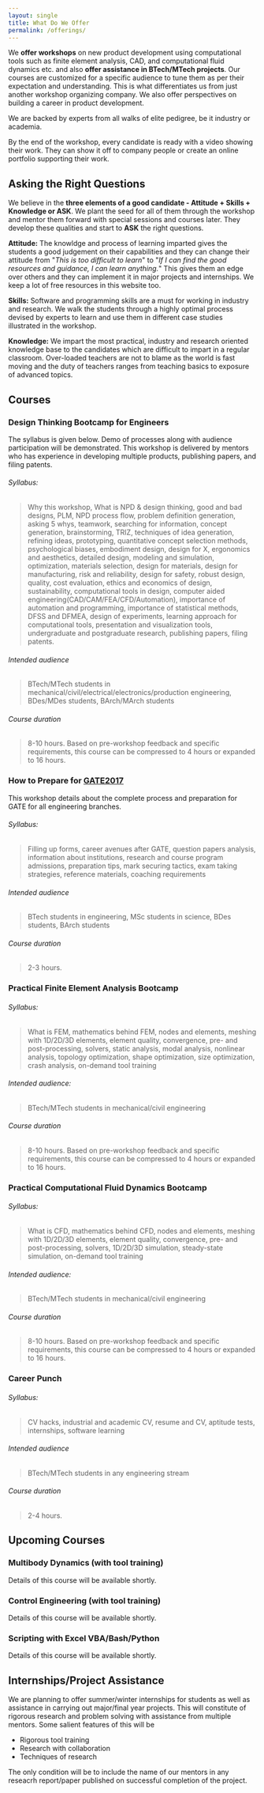 ```yaml
---
layout: single
title: What Do We Offer
permalink: /offerings/
---
```


We **offer workshops** on new product development using computational tools such as finite element analysis, CAD, and computational fluid dynamics etc. and also **offer assistance in BTech/MTech projects**. Our courses are customized for a specific audience to tune them as per their expectation and understanding. This is what differentiates us from just another workshop organizing company. We also offer perspectives on building a career in product development.

We are backed by experts from all walks of elite pedigree, be it industry or academia. 

By the end of the workshop, every candidate is ready with a video showing their work. They can show it off to company people or create an online portfolio supporting their work.

## Asking the Right Questions

We believe in the **three elements of a good candidate - Attitude + Skills + Knowledge or ASK**. We plant the seed for all of them through the workshop and mentor them forward with special sessions and courses later. They develop these qualities and start to **ASK** the right questions.

**Attitude:** The knowldge and process of learning imparted gives the students a good judgement on their capabilities and they can change their attitude from "*This is too difficult to learn*" to "*If I can find the good resources and guidance, I can learn anything.*" This gives them an edge over others and they can implement it in major projects and internships. We keep a lot of free resources in this website too.

**Skills:** Software and programming skills are a must for working in industry and research. We walk the students through a highly optimal process devised by experts to learn and use them in different case studies illustrated in the workshop.

**Knowledge:** We impart the most practical, industry and research oriented knowledge base to the candidates which are difficult to impart in a regular classroom. Over-loaded teachers are not to blame as the world is fast moving and the duty of teachers ranges from teaching basics to exposure of advanced topics. 

## Courses

### Design Thinking Bootcamp for Engineers

The syllabus is given below. Demo of processes along with audience participation will be demonstrated. This workshop is delivered by mentors who has experience in developing multiple products, publishing papers, and filing patents.

###### Syllabus:

> Why this workshop, What is NPD & design thinking, good and bad designs, PLM, NPD process flow, problem definition generation, asking 5 whys, teamwork, searching for information, concept generation, brainstorming, TRIZ, techniques of idea generation, refining ideas, prototyping, quantitative concept selection methods, psychological biases, embodiment design, design for X, ergonomics and aesthetics, detailed design, modeling and simulation, optimization, materials selection, design for materials, design for manufacturing, risk and reliability, design for safety, robust design, quality, cost evaluation, ethics and economics of design, sustainability, computational tools in design, computer aided engineering(CAD/CAM/FEA/CFD/Automation), importance of automation and programming, importance of statistical methods, DFSS and DFMEA, design of experiments, learning approach for computational tools, presentation and visualization tools, undergraduate and postgraduate research, publishing papers, filing patents. 

###### Intended audience

> BTech/MTech students in mechanical/civil/electrical/electronics/production engineering, BDes/MDes students, BArch/MArch students

###### Course duration
> 8-10 hours. Based on pre-workshop feedback and specific requirements, this course can be compressed to 4 hours or expanded to 16 hours.

### How to Prepare for [GATE2017](http://gate.iitr.ernet.in/)

This workshop details about the complete process and preparation for GATE for all engineering branches.

###### Syllabus:

> Filling up forms, career avenues after GATE, question papers analysis, information about institutions, research and course program admissions, preparation tips, mark securing tactics, exam taking strategies, reference materials, coaching requirements

###### Intended audience

> BTech students in engineering, MSc students in science, BDes students, BArch students

###### Course duration
> 2-3 hours. 

### Practical Finite Element Analysis Bootcamp

###### Syllabus:

> What is FEM, mathematics behind FEM, nodes and elements, meshing with 1D/2D/3D elements, element quality, convergence, pre- and post-processing, solvers, static analysis, modal analysis, nonlinear analysis, topology optimization, shape optimization, size optimization, crash analysis, on-demand tool training

###### Intended audience:

> BTech/MTech students in mechanical/civil engineering

###### Course duration
> 8-10 hours. Based on pre-workshop feedback and specific requirements, this course can be compressed to 4 hours or expanded to 16 hours.

### Practical Computational Fluid Dynamics Bootcamp

###### Syllabus:

> What is CFD, mathematics behind CFD, nodes and elements, meshing with 1D/2D/3D elements, element quality, convergence, pre- and post-processing, solvers, 1D/2D/3D simulation, steady-state simulation, on-demand tool training

###### Intended audience:

> BTech/MTech students in mechanical/civil engineering

###### Course duration
> 8-10 hours. Based on pre-workshop feedback and specific requirements, this course can be compressed to 4 hours or expanded to 16 hours.

### Career Punch

###### Syllabus:

> CV hacks, industrial and academic CV, resume and CV, aptitude tests, internships, software learning

###### Intended audience

> BTech/MTech students in any engineering stream

###### Course duration
> 2-4 hours. 

## Upcoming Courses

### Multibody Dynamics (with tool training)

Details of this course will be available shortly.

### Control Engineering (with tool training)

Details of this course will be available shortly.

### Scripting with Excel VBA/Bash/Python

Details of this course will be available shortly.

## Internships/Project Assistance

We are planning to offer summer/winter internships for students as well as assistance in carrying out major/final year projects. This will constitute of rigorous research and problem solving with assistance from multiple mentors. Some salient features of this will be
- Rigorous tool training
- Research with collaboration
- Techniques of research

The only condition will be to include the name of our mentors in any reseacrh report/paper published on successful completion of the project.
